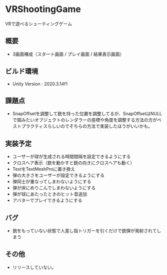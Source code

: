 # VRShootingGame
 VRで遊べるシューティングゲーム
 
## 概要
- 3画面構成（スタート画面 / プレイ画面 / 結果表示画面）

## ビルド環境
- Unity Version : 2020.3.14f1

## 課題点
- SnapOffsetを調整して銃を持った位置を調整してるが、SnapOffsetはNULLで掴みたいオブジェクトのレンダラーの座標や角度を調整する方法の方がベストプラクティスらしいのでそちらの方法で実装したほうがいいかも。

## 実装予定
- ユーザーが球が生成される時間間隔を設定できるようにする
- クロスヘア表示（銃を動かすと銃の向きにクロスヘアも動く）
- TextをTextMeshProに置き換え
- 弾の大きさをユーザーが設定できるようにする
- 弾同士が重なってしまわないようにする
- 弾が床にめりこんでしまわないようにする
- 弾が球にあたったときのヒット音追加
- アバターでプレイできるようにする

## バグ
- 銃をもっていない状態で人差し指トリガーを引くだけで銃弾が発射されてしまう

## その他
- リリースしていない。


